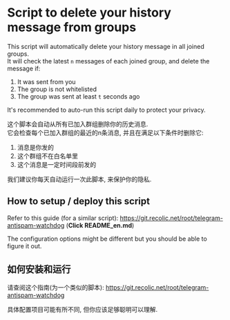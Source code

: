 # Script to delete your history message from groups

This script will automatically delete your history message in all joined groups.  
It will check the latest `n` messages of each joined group, and delete the message if:

   1. It was sent from you
   2. The group is not whitelisted
   3. The group was sent at least `t` seconds ago

It's recommended to auto-run this script daily to protect your privacy.

这个脚本会自动从所有已加入群组删除你的历史消息.  
它会检查每个已加入群组的最近的n条消息, 并且在满足以下条件时删除它:

1. 消息是你发的
2. 这个群组不在白名单里
3. 这个消息是一定时间段前发的

我们建议你每天自动运行一次此脚本, 来保护你的隐私.

## How to setup / deploy this script

Refer to this guide (for a similar script): <https://git.recolic.net/root/telegram-antispam-watchdog> (**Click README_en.md**)

The configuration options might be different but you should be able to figure it out.

## 如何安装和运行

请查阅这个指南(为一个类似的脚本): <https://git.recolic.net/root/telegram-antispam-watchdog>

具体配置项目可能有所不同, 但你应该足够聪明可以理解.

